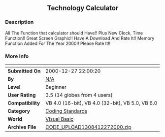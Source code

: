 ﻿<div align="center">

## Technology Calculator


</div>

### Description

All The Function that calculator should Have!! Plus New Clock, Time Function!! Great Screen Graphic!! Have A Download And Rate It!! Memory Function Added For The Year 2000!! Please Rate It!!
 
### More Info
 


<span>             |<span>
---                |---
**Submitted On**   |2000-12-27 22:00:20
**By**             |[N/A](https://github.com/Planet-Source-Code/PSCIndex/blob/master/ByAuthor/empty.md)
**Level**          |Beginner
**User Rating**    |3.5 (14 globes from 4 users)
**Compatibility**  |VB 4\.0 \(16\-bit\), VB 4\.0 \(32\-bit\), VB 5\.0, VB 6\.0
**Category**       |[Coding Standards](https://github.com/Planet-Source-Code/PSCIndex/blob/master/ByCategory/coding-standards__1-43.md)
**World**          |[Visual Basic](https://github.com/Planet-Source-Code/PSCIndex/blob/master/ByWorld/visual-basic.md)
**Archive File**   |[CODE\_UPLOAD1308412272000\.zip](https://github.com/Planet-Source-Code/technology-calculator__1-13897/archive/master.zip)








